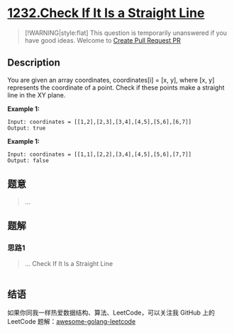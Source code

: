 # [1232.Check If It Is a Straight Line][title]

> [!WARNING|style:flat]
> This question is temporarily unanswered if you have good ideas. Welcome to [Create Pull Request PR](https://github.com/kylesliu/awesome-golang-algorithm)

## Description

You are given an array coordinates, coordinates[i] = [x, y], where [x, y] represents the coordinate of a point. Check if these points make a straight line in the XY plane.

**Example 1:**

```
Input: coordinates = [[1,2],[2,3],[3,4],[4,5],[5,6],[6,7]]
Output: true
```

**Example 1:**

```
Input: coordinates = [[1,1],[2,2],[3,4],[4,5],[5,6],[7,7]]
Output: false
```

## 题意
> ...

## 题解

### 思路1
> ...
Check If It Is a Straight Line
```go
```


## 结语

如果你同我一样热爱数据结构、算法、LeetCode，可以关注我 GitHub 上的 LeetCode 题解：[awesome-golang-leetcode][me]

[title]: https://leetcode.com/problems/check-if-it-is-a-straight-line/
[me]: https://github.com/kylesliu/awesome-golang-algorithm
